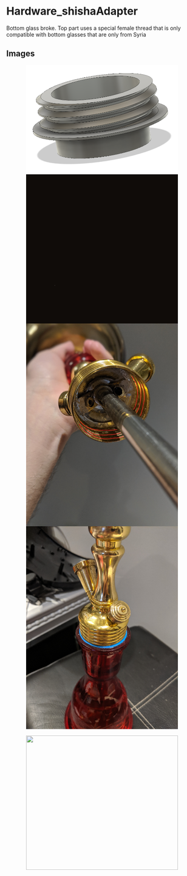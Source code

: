 # Hardware_shishaAdapter
Bottom glass broke. Top part uses a special female thread that is only compatible with bottom glasses that are only from Syria 


## Images
<p align="center" style="vertical-align: top; position: relative" >
  
<img align="top" style="vertical-align:top" src="https://raw.githubusercontent.com/aziddy/Hardware_shishaAdapter/master/images/adapter.PNG" width="400"/>  
  
<img align="top" style="vertical-align:top" src="https://raw.githubusercontent.com/aziddy/Hardware_shishaAdapter/master/images/adapter_gif.gif" width="400" height="392"/>

<img align="top" style="vertical-align:top" src="https://raw.githubusercontent.com/aziddy/Hardware_shishaAdapter/master/images/top.jpg" width="400"/>


<img align="top" style="vertical-align:top" src="https://raw.githubusercontent.com/aziddy/Hardware_shishaAdapter/master/images/together_close.jpg" width="400"/>

<br>
<br>

<img align="top" style="vertical-align:top;" src="https://raw.githubusercontent.com/aziddy/Hardware_shishaAdapter/master/images/glass_with_adapter.jpg" width="400" height="353"/>




</p>

<br>
<br>
